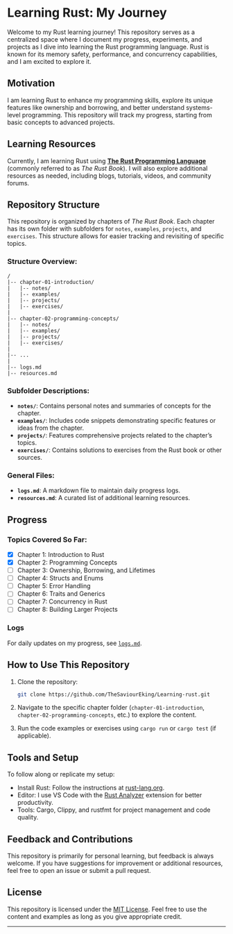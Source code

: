 # Learning Rust: My Journey

Welcome to my Rust learning journey! This repository serves as a centralized space where I document my progress, experiments, and projects as I dive into learning the Rust programming language. Rust is known for its memory safety, performance, and concurrency capabilities, and I am excited to explore it.

## Motivation
I am learning Rust to enhance my programming skills, explore its unique features like ownership and borrowing, and better understand systems-level programming. This repository will track my progress, starting from basic concepts to advanced projects.

## Learning Resources
Currently, I am learning Rust using **[The Rust Programming Language](https://doc.rust-lang.org/book/)** (commonly referred to as *The Rust Book*). I will also explore additional resources as needed, including blogs, tutorials, videos, and community forums.

## Repository Structure
This repository is organized by chapters of *The Rust Book*. Each chapter has its own folder with subfolders for `notes`, `examples`, `projects`, and `exercises`. This structure allows for easier tracking and revisiting of specific topics.

### Structure Overview:
```
/
|-- chapter-01-introduction/
|   |-- notes/
|   |-- examples/
|   |-- projects/
|   |-- exercises/
|
|-- chapter-02-programming-concepts/
|   |-- notes/
|   |-- examples/
|   |-- projects/
|   |-- exercises/
|
|-- ...
|
|-- logs.md
|-- resources.md
```

### Subfolder Descriptions:
- **`notes/`**: Contains personal notes and summaries of concepts for the chapter.
- **`examples/`**: Includes code snippets demonstrating specific features or ideas from the chapter.
- **`projects/`**: Features comprehensive projects related to the chapter’s topics.
- **`exercises/`**: Contains solutions to exercises from the Rust book or other sources.

### General Files:
- **`logs.md`**: A markdown file to maintain daily progress logs.
- **`resources.md`**: A curated list of additional learning resources.

## Progress
### Topics Covered So Far:
- [x] Chapter 1: Introduction to Rust
- [x] Chapter 2: Programming Concepts
- [ ] Chapter 3: Ownership, Borrowing, and Lifetimes
- [ ] Chapter 4: Structs and Enums
- [ ] Chapter 5: Error Handling
- [ ] Chapter 6: Traits and Generics
- [ ] Chapter 7: Concurrency in Rust
- [ ] Chapter 8: Building Larger Projects

### Logs
For daily updates on my progress, see [`logs.md`](logs.md).

## How to Use This Repository
1. Clone the repository:
   ```bash
   git clone https://github.com/TheSaviourEking/Learning-rust.git
   ```

2. Navigate to the specific chapter folder (`chapter-01-introduction`, `chapter-02-programming-concepts`, etc.) to explore the content.

3. Run the code examples or exercises using `cargo run` or `cargo test` (if applicable).

## Tools and Setup
To follow along or replicate my setup:
- Install Rust: Follow the instructions at [rust-lang.org](https://www.rust-lang.org/learn/get-started).
- Editor: I use VS Code with the [Rust Analyzer](https://rust-analyzer.github.io/) extension for better productivity.
- Tools: Cargo, Clippy, and rustfmt for project management and code quality.

## Feedback and Contributions
This repository is primarily for personal learning, but feedback is always welcome. If you have suggestions for improvement or additional resources, feel free to open an issue or submit a pull request.

## License
This repository is licensed under the [MIT License](LICENSE). Feel free to use the content and examples as long as you give appropriate credit.

---
